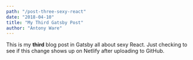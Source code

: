 ```yaml
---
path: "/post-three-sexy-react"
date: "2018-04-10"
title: "My Third Gatsby Post"
author: "Antony Ware"
---
```


This is my **third** blog post in Gatsby all about sexy React. Just checking to see if this change shows up on Netlify after uploading to GitHub.